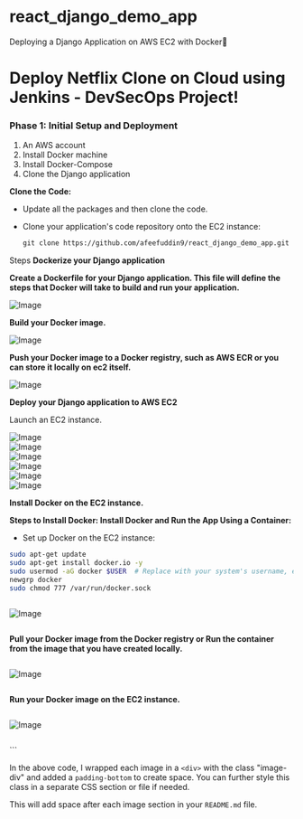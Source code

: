 # react_django_demo_app
Deploying a Django Application on AWS EC2 with Docker🐳
# Deploy Netflix Clone on Cloud using Jenkins - DevSecOps Project!

### **Phase 1: Initial Setup and Deployment**
1. An AWS account
2. Install Docker machine
3. Install Docker-Compose
4. Clone the Django application

**Clone the Code:**

- Update all the packages and then clone the code.
- Clone your application's code repository onto the EC2 instance:
    
    ```markdown
    git clone https://github.com/afeefuddin9/react_django_demo_app.git
    ```

Steps
**Dockerize your Django application**

**Create a Dockerfile for your Django application. This file will define the steps that Docker will take to build and run your application.**

<div class="image-div">
  <img src="https://cdn.hashnode.com/res/hashnode/image/upload/v1696316589125/838ceb79-0fc9-484d-a0a8-0a0ff9f7aff5.png?auto=compress,format&format=webp" alt="Image" width="auto">
</div>

**Build your Docker image.**

<div class="image-div">
  <img src="https://cdn.hashnode.com/res/hashnode/image/upload/v1696317312598/0f44244e-be5d-421e-962e-1845ef380f8f.png?auto=compress,format&format=webp" alt="Image" width="auto">
</div>

**Push your Docker image to a Docker registry, such as AWS ECR or you can store it locally on ec2 itself.**

<div class="image-div">
  <img src="https://cdn.hashnode.com/res/hashnode/image/upload/v1696317951723/83ab10d8-3391-4d26-a031-6bd20fce0887.png?auto=compress,format&format=webp" alt="Image" width="auto">
</div>

**Deploy your Django application to AWS EC2**

Launch an EC2 instance.

<div class="image-div">
  <img src="https://cdn.hashnode.com/res/hashnode/image/upload/v1696317634415/4e5f6a38-7b0c-4709-9802-24fabe06b512.png?auto=compress,format&format=webp" alt="Image" width="auto">
</div>

<div class="image-div">
  <img src="https://cdn.hashnode.com/res/hashnode/image/upload/v1696317652792/85c329a1-f4b1-4050-8e45-400fb3a89720.png?auto=compress,format&format=webp" alt="Image" width="auto">
</div>

<div class="image-div">
  <img src="https://cdn.hashnode.com/res/hashnode/image/upload/v1696317665480/b02ca733-d329-40d8-a703-22a00b8aac5f.png?auto=compress,format&format=webp" alt="Image" width="auto">
</div>

<div class="image-div">
  <img src="https://cdn.hashnode.com/res/hashnode/image/upload/v1696317676145/c49d4895-cdde-485c-b9d8-2119b0f2c1db.png?auto=compress,format&format=webp" alt="Image" width="auto">
</div>

<div class="image-div">
  <img src="https://cdn.hashnode.com/res/hashnode/image/upload/v1696317692032/a563fd9e-df0a-4296-9c1b-1168da358674.png?auto=compress,format&format=webp" alt="Image" width="auto">
</div>

<div class="image-div">
  <img src="https://cdn.hashnode.com/res/hashnode/image/upload/v1696317738652/65b01dfb-82c4-48a4-9e6c-985076b02064.png?auto=compress,format&format=webp" alt="Image" width="auto">
</div>

**Install Docker on the EC2 instance.**

**Steps to Install Docker: Install Docker and Run the App Using a Container:**

- Set up Docker on the EC2 instance:

```bash
sudo apt-get update
sudo apt-get install docker.io -y
sudo usermod -aG docker $USER  # Replace with your system's username, e.g., 'ubuntu'
newgrp docker
sudo chmod 777 /var/run/docker.sock
```

<div class="image-div" style= "margin-top: 2em; margin-bottom: 2em;">
  <img src="https://cdn.hashnode.com/res/hashnode/image/upload/v1696317799695/6c8c7c52-c4e7-4c2a-91aa-0e2ae1b25aa3.png?auto=compress,format&format=webp" alt="Image" max-width="90%" width="auto">
</div>

**Pull your Docker image from the Docker registry or Run the container from the image that you have created locally.**

<div class="image-div" style= "margin-top: 2em; margin-bottom: 2em;">
  <img src="https://cdn.hashnode.com/res/hashnode/image/upload/v1696317958590/57c8e4d4-a3b9-4630-b42c-67f5bcdc7abc.png?auto=compress,format&format=webp" alt="Image" max-width="90%" width="auto">
</div>

**Run your Docker image on the EC2 instance.**

<div class="image-div" style= "margin-top: 2em; margin-bottom: 2em;">
  <img src="https://cdn.hashnode.com/res/hashnode/image/upload/v1696318027765/b6639ffc-9fd7-465c-94e8-a782f6e44690.png?auto=compress,format&format=webp" alt="Image" max-width="90%" width="auto">
</div>
```

In the above code, I wrapped each image in a `<div>` with the class "image-div" and added a `padding-bottom` to create space. You can further style this class in a separate CSS section or file if needed.

This will add space after each image section in your `README.md` file.
